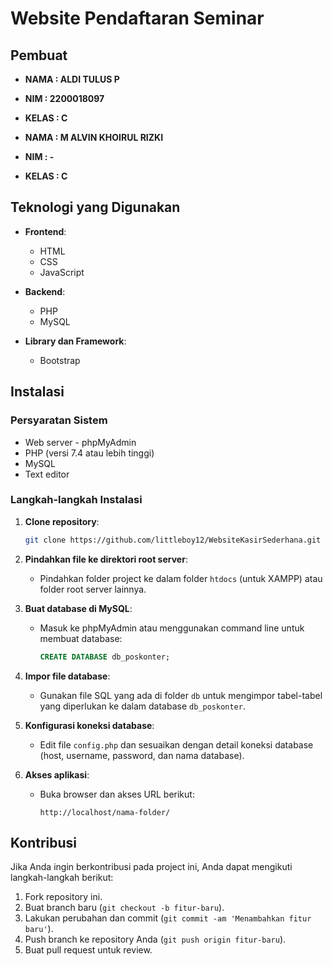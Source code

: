 # Website Pendaftaran Seminar

## Pembuat
- **NAMA   : ALDI TULUS P**
- **NIM    : 2200018097**
- **KELAS  : C**
  
- **NAMA   : M ALVIN KHOIRUL RIZKI**
- **NIM    : -**
- **KELAS  : C**

## Teknologi yang Digunakan
- **Frontend**:
  - HTML
  - CSS
  - JavaScript
  
- **Backend**:
  - PHP 
  - MySQL

- **Library dan Framework**:
  - Bootstrap
  
## Instalasi

### Persyaratan Sistem
- Web server - phpMyAdmin
- PHP (versi 7.4 atau lebih tinggi)
- MySQL
- Text editor

### Langkah-langkah Instalasi
1. **Clone repository**:
    ```bash
    git clone https://github.com/littleboy12/WebsiteKasirSederhana.git
    ```

2. **Pindahkan file ke direktori root server**:
   - Pindahkan folder project ke dalam folder `htdocs` (untuk XAMPP) atau folder root server lainnya.

3. **Buat database di MySQL**:
   - Masuk ke phpMyAdmin atau menggunakan command line untuk membuat database:
     ```sql
     CREATE DATABASE db_poskonter;
     ```

4. **Impor file database**:
   - Gunakan file SQL yang ada di folder `db` untuk mengimpor tabel-tabel yang diperlukan ke dalam database `db_poskonter`.

5. **Konfigurasi koneksi database**:
   - Edit file `config.php` dan sesuaikan dengan detail koneksi database (host, username, password, dan nama database).

6. **Akses aplikasi**:
   - Buka browser dan akses URL berikut:
     ```
     http://localhost/nama-folder/
     ```
## Kontribusi
Jika Anda ingin berkontribusi pada project ini, Anda dapat mengikuti langkah-langkah berikut:
1. Fork repository ini.
2. Buat branch baru (`git checkout -b fitur-baru`).
3. Lakukan perubahan dan commit (`git commit -am 'Menambahkan fitur baru'`).
4. Push branch ke repository Anda (`git push origin fitur-baru`).
5. Buat pull request untuk review.
